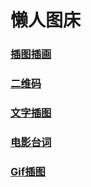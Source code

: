 # 懒人图床

### [插图插画](/article/Pictures/chatu.md)

### [二维码](/article/Pictures/erweima.md)

### [文字插图](/article/Pictures/wenzi.md)

### [电影台词](/article/Pictures/movie.md)

### [Gif插图](/article/Pictures/gif.md)

